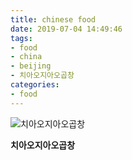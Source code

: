 ```yaml
---
title: chinese food
date: 2019-07-04 14:49:46
tags:
- food
- china
- beijing
- 치아오지아오곱창
categories:
- food
---
```


![치아오지아오곱창](/images/food/20190612_200306_치아오지아오곱창.jpg "치아오지아오곱창")

**치아오지아오곱창**